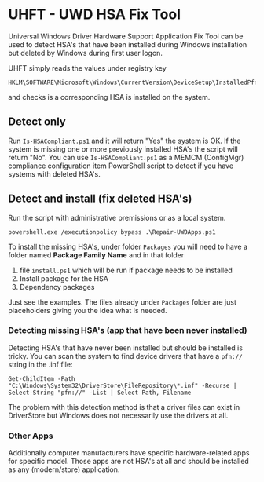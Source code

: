 # UHFT - UWD HSA Fix Tool
Universal Windows Driver Hardware Support Application Fix Tool can be used to detect HSA's that have been installed during Windows installation but deleted by Windows during first user logon.

UHFT simply reads the values under registry key
```
HKLM\SOFTWARE\Microsoft\Windows\CurrentVersion\DeviceSetup\InstalledPfns
```
and checks is a corresponding HSA is installed on the system.

## Detect only
Run `Is-HSACompliant.ps1` and it will return "Yes" the system is OK. If the system is missing one or more previously installed HSA's the script will return "No".
You can use `Is-HSACompliant.ps1` as a MEMCM (ConfigMgr) compliance configuration item PowerShell script to detect if you have systems with deleted HSA's.

## Detect and install (fix deleted HSA's)

Run the script with administrative premissions or as a local system.
```
powershell.exe /executionpolicy bypass .\Repair-UWDApps.ps1
```
To install the missing HSA's, under folder `Packages` you will need to have  a folder named **Package Family Name** and in that folder 
1. file `install.ps1` which will be run if package needs to be installed
2. Install package for the HSA
3. Dependency packages

Just see the examples. The files already under `Packages` folder are just placeholders giving you the idea what is needed.

### Detecting missing HSA's (app that have been never installed)
Detecting HSA's that have never been installed but should be installed is tricky. You can scan the system to find device drivers that have a `pfn://` string in the .inf file:
```
Get-ChildItem -Path "C:\Windows\System32\DriverStore\FileRepository\*.inf" -Recurse | Select-String "pfn://" -List | Select Path, Filename
```
The problem with this detection method is that a driver files can exist in DriverStore but Windows does not necessarily use the drivers at all.

### Other Apps
Additionally computer manufacturers have specific hardware-related apps for specific model. Those apps are not HSA's at all and should be installed as any (modern/store) application.
